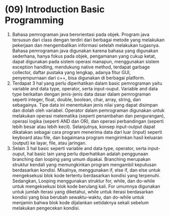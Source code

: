 # (09) Introduction Basic Programming

1. Bahasa pemrograman java berorientasi pada objek. Program java tersusun dari class dengan terdiri dari berbagai metode yang melakukan pekerjaan dan mengembalikan informasi setelah melakukan tugasnya. Bahasa pemrograman java digunakan karena bahasa yang digunakan sederhana, hanya fokus pada objek, pengamanan yang cukup ketat, dapat digunakan pada sistem operasi manapun, menggunakan sistem exception handling, mendukung native method, terdapat garbage collector, daftar pustaka yang lengkap, adanya fitur GUI, penyempurnaan dari c++, bisa digunakan di berbagai platform.
2. Terdapat 3 hal yang perlu diperhatikan dalam basic pemrograman yaitu variable and data type, operator, serta input-ouput. Variable and data type berkaitan dengan jenis-jenis data dasar dalam pemrograman seperti integer, float, double, boolean, char, array, string, dan sebagainya. Tipe data ini menentukan jenis nilai yang dapat disimpan dan diolah oleh variabel. Operator dalam pemrograman digunakan untuk melakukan operasi matematika (seperti penambahan dan pengurangan), operasi logika (seperti AND dan OR), dan operasi perbandingan (seperti lebih besar atau lebih kecil). Selanjutnya, konsep input-output dapat dikatakan sebagai cara program menerima data dari luar (input) seperti keyboard atau file, dan bagaimana program mengirimkan hasil keluaran (output) ke layar, file, atau jaringan.
3. Selain 3 hal basic seperti variable and data type, operator, serta input-ouput, hal basic lain yang perlu diperhatikan adalah penggunaan branching dan looping yang umum dipakai. Branching merupakan struktur kendali yang memungkinkan program mengambil keputusan berdasarkan kondisi. Misalnya, menggunakan if, else if, dan else untuk mengeksekusi blok kode tertentu berdasarkan kondisi yang terpenuhi. Sedangkan, Looping menggunakan struktur for, while, dan do-while untuk mengeksekusi blok kode berulang kali. For umumnya digunakan untuk jumlah iterasi yang diketahui, while untuk iterasi berdasarkan kondisi yang bisa berubah sewaktu-waktu, dan do-while untuk menjamin bahwa blok kode dijalankan setidaknya sekali sebelum melakukan pengecekan kondisi.